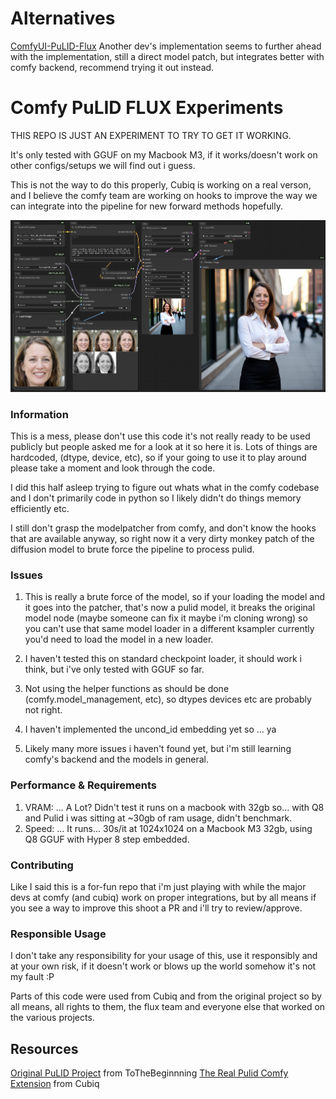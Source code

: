 # Alternatives 
[ComfyUI-PuLID-Flux](https://github.com/balazik/ComfyUI-PuLID-Flux) Another dev's implementation seems to further ahead with the implementation, still a direct model patch, but integrates better with comfy backend, recommend trying it out instead.

# Comfy PuLID FLUX Experiments

THIS REPO IS JUST AN EXPERIMENT TO TRY TO GET IT WORKING.

It's only tested with GGUF on my Macbook M3, if it works/doesn't work on other configs/setups we will find out i guess.

This is not the way to do this properly, Cubiq is working on a real verson, and I believe 
the comfy team are working on hooks to improve the way we can integrate into the pipeline for new forward methods hopefully. 

![Example Workflow with GGUF and PuLID](example.png)

### Information

This is a mess, please don't use this code it's not really ready to be used publicly but people asked me for a look at it so here it is.
Lots of things are hardcoded, (dtype, device, etc), so if your going to use it to play around please take a moment and look through the code. 

I did this half asleep trying to figure out whats what in the comfy codebase and I don't primarily code in python so I likely didn't do things memory efficiently etc. 

I still don't grasp the modelpatcher from comfy, and don't know the hooks that are available anyway, so right now it a very dirty monkey patch of the diffusion model 
to brute force the pipeline to process pulid.

### Issues

1. This is really a brute force of the model, so if your loading the model and it goes into the patcher, that's now a pulid model, 
it breaks the original model node (maybe someone can fix it maybe i'm cloning wrong) so you can't use that same model loader in a different ksampler 
currently you'd need to load the model in a new loader.

2. I haven't tested this on standard checkpoint loader, it should work i think, but i've only tested with GGUF so far.

3. Not using the helper functions as should be done (comfy.model_management, etc), so dtypes devices etc are probably not right.

4. I haven't implemented the uncond_id embedding yet so ... ya

5. Likely many more issues i haven't found yet, but i'm still learning comfy's backend and the models in general.

### Performance & Requirements

1.  VRAM: ... A Lot? Didn't test it runs on a macbook with 32gb so... with Q8 and Pulid i was sitting at ~30gb of ram usage, didn't benchmark.
2.  Speed: ... It runs... 30s/it at 1024x1024 on a Macbook M3 32gb, using Q8 GGUF with Hyper 8 step embedded.
   
### Contributing

Like I said this is a for-fun repo that i'm just playing with while the major devs at comfy (and cubiq) work on proper integrations, but by all means if you see a way to 
improve this shoot a PR and i'll try to review/approve.

### Responsible Usage

I don't take any responsibility for your usage of this, use it responsibly and at your own risk, if it doesn't work or blows up the world somehow it's not my fault :P 

Parts of this code were used from Cubiq and from the original project so by all means, all rights to them, the flux team and everyone else that worked on the various projects.


## Resources
[Original PuLID Project](https://github.com/ToTheBeginning/PuLID) from ToTheBeginnning
[The Real Pulid Comfy Extension](https://github.com/cubiq/PuLID_ComfyUI) from Cubiq